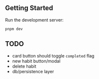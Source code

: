 ## Getting Started

Run the development server:

```
pnpm dev
```

## TODO

- card button should toggle `completed` flag
- new habit button/modal
- delete habit
- db/persistence layer